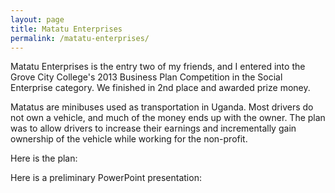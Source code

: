 ```yaml
---
layout: page
title: Matatu Enterprises
permalink: /matatu-enterprises/
---
```


Matatu Enterprises is the entry two of my friends, and I entered into the Grove City College's 2013 Business Plan Competition in the Social Enterprise category. We finished in 2nd place and awarded prize money.

Matatus are minibuses used as transportation in Uganda. Most drivers do not own a vehicle, and much of the money ends up with the owner. The plan was to allow drivers to increase their earnings and incrementally gain ownership of the vehicle while working for the non-profit.

Here is the plan:

Here is a preliminary PowerPoint presentation:
